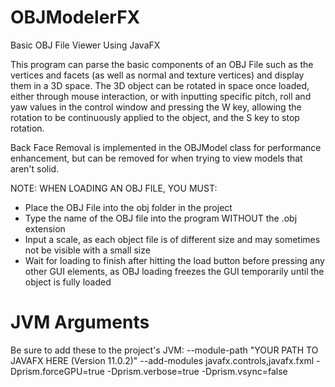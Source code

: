 # OBJModelerFX
Basic OBJ File Viewer Using JavaFX

This program can parse the basic components of an OBJ File such as the vertices and facets (as well as normal and texture vertices) and display them in a 3D space. The 3D object can be rotated in space once loaded, either through mouse interaction, or with inputting specific pitch, roll and yaw values in the control window and pressing the W key, allowing the rotation to be continuously applied to the object, and the S key to stop rotation.

Back Face Removal is implemented in the OBJModel class for performance enhancement, but can be removed for when trying to view models that aren't solid.

NOTE: WHEN LOADING AN OBJ FILE, YOU MUST: 
* Place the OBJ File into the obj folder in the project
* Type the name of the OBJ file into the program WITHOUT the .obj extension
* Input a scale, as each object file is of different size and may sometimes not be visible with a small size
* Wait for loading to finish after hitting the load button before pressing any other GUI elements, as OBJ loading freezes the GUI temporarily until the object is fully loaded


# JVM Arguments
Be sure to add these to the project's JVM:
--module-path "YOUR PATH TO JAVAFX HERE (Version 11.0.2)" --add-modules javafx.controls,javafx.fxml -Dprism.forceGPU=true -Dprism.verbose=true -Dprism.vsync=false
